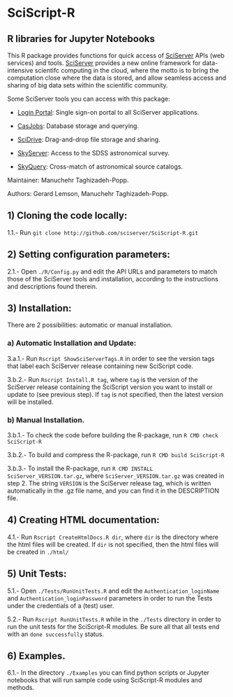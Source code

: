 # SciScript-R

## R libraries for Jupyter Notebooks

This R package provides functions for quick access of [SciServer](http://www.sciserver.org) APIs (web services) and tools.
[SciServer](http://www.sciserver.org) provides a new online framework for data-intensive scientifc computing in the cloud,
where the motto is to bring the computation close where the data is stored, and allow seamless access and sharing of big data sets within the scientific community.

Some SciServer tools you can access with this package:

 * [Login Portal](http://portal.sciserver.org): Single sign-on portal to all SciServer applications.

 * [CasJobs](http://skyserver.sdss.org/CasJobs): Database storage and querying.

 * [SciDrive](http://www.scidrive.org/): Drag-and-drop file storage and sharing.

 * [SkyServer](http://skyserver.sdss.org/): Access to the SDSS astronomical survey.

 * [SkyQuery](http://www.voservices.net/skyquery): Cross-match of astronomical source catalogs.

Maintainer: Manuchehr Taghizadeh-Popp.

Authors: Gerard Lemson, Manuchehr Taghizadeh-Popp.


## 1) Cloning the code locally:
    
1.1.- Run `git clone http://github.com/sciserver/SciScript-R.git`

## 2) Setting configuration parameters:

2.1.- Open `./R/Config.py` and edit the API URLs and parameters to match those of the SciServer tools and installation, according to the instructions and descriptions found therein.

## 3) Installation:

There are 2 possibilities: automatic or manual installation.

### a) Automatic Installation and Update:

3.a.1.- Run `Rscript ShowSciServerTags.R` in order to see the version tags that label each SciServer release containing new SciScript code.

3.b.2.- Run `Rscript Install.R tag`, where `tag` is the version of the SciServer release containing the SciScript version you want to install or update to (see previous step). If `tag` is not specified, then the latest version will be installed.

### b) Manual Installation.

3.b.1.- To check the code before building the R-package, run
    `R CMD check SciScript-R`

3.b.2.- To build and compress the R-package, run
    `R CMD build SciScript-R`
      
3.b.3.- To install the R-package, run
    `R CMD INSTALL SciServer_VERSION.tar.gz`, 
    where `SciServer_VERSION.tar.gz` was created in step 2. The string `VERSION` is the SciServer release tag, which is written automatically in the .gz file name, and you can find it in the DESCRIPTION file.

## 4) Creating HTML documentation:

4.1.- Run `Rscript CreateHtmlDocs.R dir`, where `dir` is the directory where the html files will be created. If `dir` is not specified, then the html files will be created in `./html/`

## 5) Unit Tests:

5.1.- Open `./Tests/RunUnitTests.R` and edit the `Authentication_loginName` and `Authentication_loginPassword` parameters in order to run the Tests under the credentials of a (test) user.

5.2.- Run `Rscript RunUnitTests.R` while in the `./Tests` directory in order to run the unit tests for the SciScript-R modules. Be sure all that all tests end with an `done successfully` status.

## 6) Examples.

6.1.- In the directory `./Examples` you can find python scripts or Jupyter notebooks that will run sample code using SciScript-R modules and methods.
